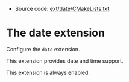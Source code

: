 <!-- This is auto-generated file. -->
* Source code: [ext/date/CMakeLists.txt](https://github.com/petk/php-build-system/blob/master/cmake/ext/date/CMakeLists.txt)

# The date extension

Configure the `date` extension.

This extension provides date and time support.

This extension is always enabled.
